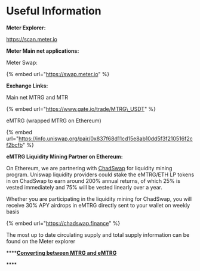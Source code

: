 # Useful Information

**Meter Explorer:**  

https://scan.meter.io

**Meter Main net applications:**

Meter Swap: 

{% embed url="https://swap.meter.io" %}

**Exchange Links:**

Main net MTRG and MTR

{% embed url="https://www.gate.io/trade/MTRG\_USDT" %}

eMTRG \(wrapped MTRG on Ethereum\)

{% embed url="https://info.uniswap.org/pair/0x837f68d11cd15e8ab10dd5f3f210516f2cf2bcfb" %}

**eMTRG Liquidity Mining Partner on Ethereum:**

On Ethereum, we are partnering with [ChadSwap](https://chadswap.finance) for liquidity mining program. Uniswap liquidity providers could stake the eMTRG/ETH LP tokens in on ChadSwap to earn around 200% annual returns, of which 25% is vested immediately and 75% will be vested linearly over a year.

Whether you are participating in the liquidity mining for ChadSwap, you will receive 30% APY airdrops in eMTRG directly sent to your wallet on weekly basis

{% embed url="https://chadswap.finance" %}

The most up to date circulating supply and total supply information can be found on the Meter explorer

\*\*\*\*[**Converting between MTRG and eMTRG**](../meter-passport-1/ethereum-interoperability.md)

\*\*\*\*



